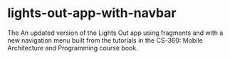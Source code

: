 # lights-out-app-with-navbar
The An updated version of the Lights Out app using fragments and with a new navigation menu built from the tutorials in the CS-360: Mobile Architecture and Programming course book.

